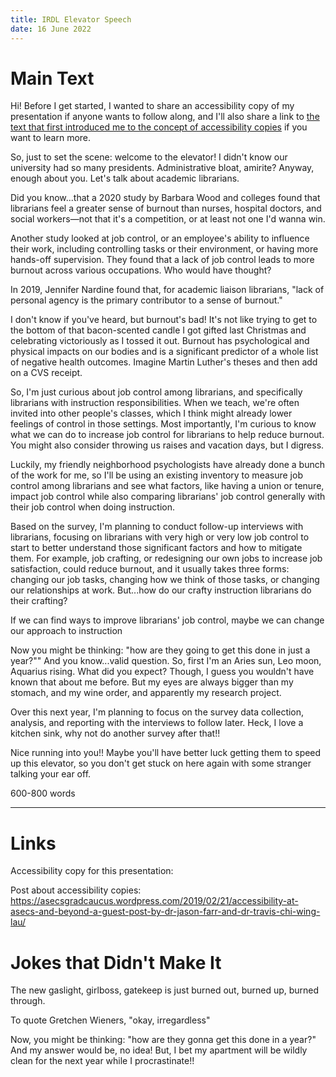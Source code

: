 ```yaml
---
title: IRDL Elevator Speech
date: 16 June 2022
---
```

# Main Text
Hi! Before I get started, I wanted to share an accessibility copy of my presentation if anyone wants to follow along, and I'll also share a link to [the text that first introduced me to the concept of accessibility copies](https://asecsgradcaucus.wordpress.com/2019/02/21/accessibility-at-asecs-and-beyond-a-guest-post-by-dr-jason-farr-and-dr-travis-chi-wing-lau/) if you want to learn more. 

So, just to set the scene: welcome to the elevator! I didn't know our university had so many presidents. Administrative bloat, amirite? Anyway, enough about you. Let's talk about academic librarians. 

Did you know...that a 2020 study by Barbara Wood and colleges found that librarians feel a greater sense of burnout than nurses, hospital doctors, and social workers—not that it's a competition, or at least not one I'd wanna win. 

Another study looked at job control, or an employee's ability to influence their work, including controlling tasks or their environment, or having more hands-off supervision. They found that a lack of job control leads to more burnout across various occupations. Who would have thought? 

In 2019, Jennifer Nardine found that, for academic liaison librarians, "lack of personal agency is the primary contributor to a sense of burnout."

I don't know if you've heard, but burnout's bad! It's not like trying to get to the bottom of that bacon-scented candle I got gifted last Christmas and celebrating victoriously as I tossed it out. Burnout has psychological and physical impacts on our bodies and is a significant predictor of a whole list of negative health outcomes. Imagine Martin Luther's theses and then add on a CVS receipt. 

So, I'm just curious about job control among librarians, and specifically librarians with instruction responsibilities. When we teach, we're often invited into other people's classes, which I think might already lower feelings of control in those settings. Most importantly, I'm curious to know what we can do to increase job control for librarians to help reduce burnout. You might also consider throwing us raises and vacation days, but I digress. 

Luckily, my friendly neighborhood psychologists have already done a bunch of the work for me, so I'll be using an existing inventory to measure job control among librarians and see what factors, like having a union or tenure, impact job control while also comparing librarians' job control generally with their job control when doing instruction. 

Based on the survey, I'm planning to conduct follow-up interviews with librarians, focusing on librarians with very high or very low job control to start to better understand those significant factors and how to mitigate them. For example, job crafting, or redesigning our own jobs to increase job satisfaction, could reduce burnout, and it usually takes three forms: changing our job tasks, changing how we think of those tasks, or changing our relationships at work. But...how do our crafty instruction librarians do their crafting?

If we can find ways to improve librarians' job control, maybe we can change our approach to instruction 

Now you might be thinking: "how are they going to get this done in just a year?"" And you know...valid question. So, first I'm an Aries sun, Leo moon, Aquarius rising. What did you expect? Though, I guess you wouldn't have known that about me before. But my eyes are always bigger than my stomach, and my wine order, and apparently my research project. 

Over this next year, I'm planning to focus on the survey data collection, analysis, and reporting with the interviews to follow later. Heck, I love a kitchen sink, why not do another survey after that!!

Nice running into you!! Maybe you'll have better luck getting them to speed up this elevator, so you don't get stuck on here again with some stranger talking your ear off. 


600-800 words

---
# Links
Accessibility copy for this presentation: 

Post about accessibility copies: https://asecsgradcaucus.wordpress.com/2019/02/21/accessibility-at-asecs-and-beyond-a-guest-post-by-dr-jason-farr-and-dr-travis-chi-wing-lau/

# Jokes that Didn't Make It
The new gaslight, girlboss, gatekeep is just burned out, burned up, burned through. 

To quote Gretchen Wieners, "okay, irregardless"

Now, you might be thinking: "how are they gonna get this done in a year?" And my answer would be, no idea! But, I bet my apartment will be wildly clean for the next year while I procrastinate!!
